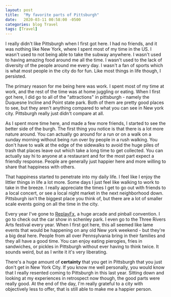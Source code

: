 ```yaml
---
layout: post
title:  "My favorite parts of Pittsburgh"
date:   2020-03-11 00:58:00 -0500
categories: blog Travel
tags: [Travel]
---
```


I really didn't like Pittsburgh when I first got here. I had no friends, and it was nothing like New York, where I spent most of my time in the US. I wasn't used to not being able to take the subway anywhere. I wasn't used to having amazing food around me all the time. I wasn't used to the lack of diversity of the people around me every day. I wasn't a fan of sports which is what most people in the city do for fun. Like most things in life though, I persisted. 

The primary reason for me being here was work. I spent most of my time at work, and the rest of the time was at home juggling or eating. When I first got here, I did go to all of the "attractions" in pittsburgh - namely the Duquesne Incline and Point state park. Both of them are pretty good places to see, but they aren't anything compared to what you can see in New york city. Pittsburgh really just didn't compare at all.

As I spent more time here, and made a few more friends, I started to see the better side of the burgh. The first thing you notice is that there is a lot more nature around. You can actually go around for a run or on a walk on a sunday morning without being run over by people in a rush walking. You don't have to walk at the edge of the sidewalks to avoid the huge piles of trash that places leave out which take a long time to get collected. You can actually say hi to anyone at a restaurant and for the most part expect a friendly response. People are generally just happier here and more willing to share that happiness with others.

That happiness started to penetrate into my daily life. I feel like I enjoy the littler things in life a lot more. Some days I just feel like walking to work to take in the breeze. I really appreciate the times I get to go out with friends to a local concert, or see a local night market in the next neighborhood down. Pittsburgh isn't the biggest place you think of, but there are a lot of smaller scale events going on all the time in the city. 

Every year I've gone to [ReplayFx](https://replayfx.org/), a huge arcade and pinball convention. I go to check out the car show in schenley park. I even go to the Three Rivers Arts festival every year. When I first got here, this all seemed like lame events that would be happening on any old New york weekend - but they're a big deal here. People from all over Pennsylvania bring in their families and they all have a good time. You can enjoy eating pierogies, fries in sandwiches, or pickles in Pittsburgh without ever having to think twice. It sounds weird, but as I write it it's very liberating.

There's a huge amount of __certainty__ that you get in Pittsburgh that you just don't get in New York City. If you know me well personally, you would know that I really resented coming to Pittsburgh in this last year. Sitting down and looking at my experiences in retrospect now though, the good parts were really good. At the end of the day, I'm really grateful to a city with objectively less to offer, that is still able to make me a happier person.